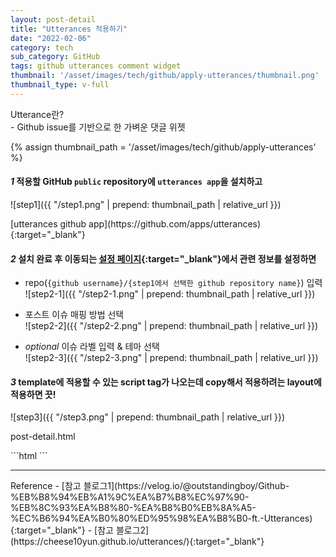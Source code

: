 ```yaml
---
layout: post-detail
title: "Utterances 적용하기"
date: "2022-02-06"
category: tech
sub_category: GitHub
tags: github utterances comment widget
thumbnail: '/asset/images/tech/github/apply-utterances/thumbnail.png'
thumbnail_type: v-full
---
```

    
<div class="info-wrapper mb-8">
<i class="fas fa-info-circle mr-1"></i>Utterance란?<br/>
- Github issue를 기반으로 한 가벼운 댓글 위젯<br/>
</div>

{% assign thumbnail_path = '/asset/images/tech/github/apply-utterances' %}


#### <em class="step-badge mr-1">1</em> 적용할 GitHub `public` repository에 `utterances app`을 설치하고
![step1]({{ "/step1.png" | prepend: thumbnail_path | relative_url }})
<p class="info-message mb-8" markdown="1">
[utterances github app](https://github.com/apps/utterances){:target="_blank"}
</p>

 
#### <em class="step-badge mr-1">2</em> 설치 완료 후 이동되는 [설정 페이지](https://utteranc.es/){:target="_blank"}에서 관련 정보를 설정하면 
* repo(`{github username}/{step1에서 선택한 github repository name}`) 입력   
![step2-1]({{ "/step2-1.png" | prepend: thumbnail_path | relative_url }})    

* 포스트 이슈 매핑 방법 선택   
![step2-2]({{ "/step2-2.png" | prepend: thumbnail_path | relative_url }})
 
* <em class="badge:grey">optional</em> 이슈 라벨 입력 & 테마 선택   
![step2-3]({{ "/step2-3.png" | prepend: thumbnail_path | relative_url }})
<div class="py-2"></div>
 
#### <em class="step-badge mr-1">3</em> template에 적용할 수 있는 script tag가 나오는데 copy해서 적용하려는 layout에 적용하면 끗! 
![step3]({{ "/step3.png" | prepend: thumbnail_path | relative_url }})

<p class="filename-badge">post-detail.html</p>
```html
    <script src="https://utteranc.es/client.js"
            repo="mindcloud92/mindcloud92.github.io"
            issue-term="pathname"
            label="comments"
            theme="github-light"
            crossorigin="anonymous"
            async>
    </script>
``` 

<hr class="mb-5 mt-8"/>
<i class="fas fa-link mr-1"></i> Reference
- [참고 블로그1](https://velog.io/@outstandingboy/Github-%EB%B8%94%EB%A1%9C%EA%B7%B8%EC%97%90-%EB%8C%93%EA%B8%80-%EA%B8%B0%EB%8A%A5-%EC%B6%94%EA%B0%80%ED%95%98%EA%B8%B0-ft.-Utterances){:target="_blank"}
- [참고 블로그2](https://cheese10yun.github.io/utterances/){:target="_blank"}


